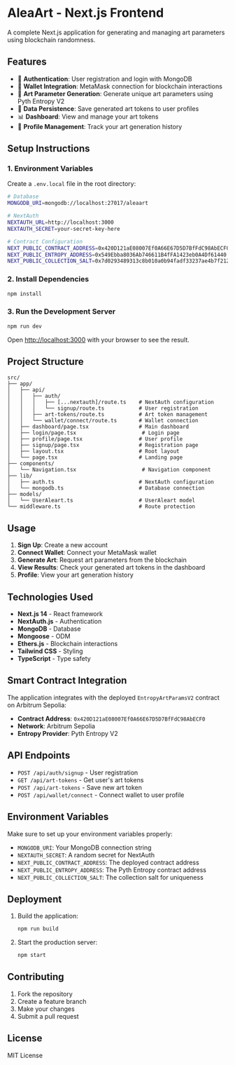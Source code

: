 # AleaArt - Next.js Frontend

A complete Next.js application for generating and managing art parameters using blockchain randomness.

## Features

- 🔐 **Authentication**: User registration and login with MongoDB
- 🔗 **Wallet Integration**: MetaMask connection for blockchain interactions
- 🎨 **Art Parameter Generation**: Generate unique art parameters using Pyth Entropy V2
- 💾 **Data Persistence**: Save generated art tokens to user profiles
- 📊 **Dashboard**: View and manage your art tokens
- 👤 **Profile Management**: Track your art generation history

## Setup Instructions

### 1. Environment Variables

Create a `.env.local` file in the root directory:

```bash
# Database
MONGODB_URI=mongodb://localhost:27017/aleaart

# NextAuth
NEXTAUTH_URL=http://localhost:3000
NEXTAUTH_SECRET=your-secret-key-here

# Contract Configuration
NEXT_PUBLIC_CONTRACT_ADDRESS=0x420D121aE08007Ef0A66E67D5D7BfFdC98AbECF0
NEXT_PUBLIC_ENTROPY_ADDRESS=0x549Ebba8036Ab746611B4fFA1423eb0A4Df61440
NEXT_PUBLIC_COLLECTION_SALT=0x7d0293489313c8b010a0b94fadf33237ae4b7f212d87b2b69753426aa1179b27
```

### 2. Install Dependencies

```bash
npm install
```

### 3. Run the Development Server

```bash
npm run dev
```

Open [http://localhost:3000](http://localhost:3000) with your browser to see the result.

## Project Structure

```
src/
├── app/
│   ├── api/
│   │   ├── auth/
│   │   │   ├── [...nextauth]/route.ts    # NextAuth configuration
│   │   │   └── signup/route.ts           # User registration
│   │   ├── art-tokens/route.ts           # Art token management
│   │   └── wallet/connect/route.ts       # Wallet connection
│   ├── dashboard/page.tsx                # Main dashboard
│   ├── login/page.tsx                     # Login page
│   ├── profile/page.tsx                  # User profile
│   ├── signup/page.tsx                   # Registration page
│   ├── layout.tsx                        # Root layout
│   └── page.tsx                          # Landing page
├── components/
│   └── Navigation.tsx                     # Navigation component
├── lib/
│   ├── auth.ts                           # NextAuth configuration
│   └── mongodb.ts                        # Database connection
├── models/
│   └── UserAleart.ts                     # UserAleart model
└── middleware.ts                         # Route protection
```

## Usage

1. **Sign Up**: Create a new account
2. **Connect Wallet**: Connect your MetaMask wallet
3. **Generate Art**: Request art parameters from the blockchain
4. **View Results**: Check your generated art tokens in the dashboard
5. **Profile**: View your art generation history

## Technologies Used

- **Next.js 14** - React framework
- **NextAuth.js** - Authentication
- **MongoDB** - Database
- **Mongoose** - ODM
- **Ethers.js** - Blockchain interactions
- **Tailwind CSS** - Styling
- **TypeScript** - Type safety

## Smart Contract Integration

The application integrates with the deployed `EntropyArtParamsV2` contract on Arbitrum Sepolia:

- **Contract Address**: `0x420D121aE08007Ef0A66E67D5D7BfFdC98AbECF0`
- **Network**: Arbitrum Sepolia
- **Entropy Provider**: Pyth Entropy V2

## API Endpoints

- `POST /api/auth/signup` - User registration
- `GET /api/art-tokens` - Get user's art tokens
- `POST /api/art-tokens` - Save new art token
- `POST /api/wallet/connect` - Connect wallet to user profile

## Environment Variables

Make sure to set up your environment variables properly:

- `MONGODB_URI`: Your MongoDB connection string
- `NEXTAUTH_SECRET`: A random secret for NextAuth
- `NEXT_PUBLIC_CONTRACT_ADDRESS`: The deployed contract address
- `NEXT_PUBLIC_ENTROPY_ADDRESS`: The Pyth Entropy contract address
- `NEXT_PUBLIC_COLLECTION_SALT`: The collection salt for uniqueness

## Deployment

1. Build the application:
   ```bash
   npm run build
   ```

2. Start the production server:
   ```bash
   npm start
   ```

## Contributing

1. Fork the repository
2. Create a feature branch
3. Make your changes
4. Submit a pull request

## License

MIT License